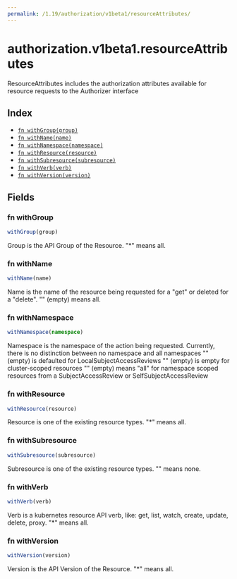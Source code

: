 ```yaml
---
permalink: /1.19/authorization/v1beta1/resourceAttributes/
---
```


# authorization.v1beta1.resourceAttributes

ResourceAttributes includes the authorization attributes available for resource requests to the Authorizer interface

## Index

* [`fn withGroup(group)`](#fn-withgroup)
* [`fn withName(name)`](#fn-withname)
* [`fn withNamespace(namespace)`](#fn-withnamespace)
* [`fn withResource(resource)`](#fn-withresource)
* [`fn withSubresource(subresource)`](#fn-withsubresource)
* [`fn withVerb(verb)`](#fn-withverb)
* [`fn withVersion(version)`](#fn-withversion)

## Fields

### fn withGroup

```ts
withGroup(group)
```

Group is the API Group of the Resource.  "*" means all.

### fn withName

```ts
withName(name)
```

Name is the name of the resource being requested for a "get" or deleted for a "delete". "" (empty) means all.

### fn withNamespace

```ts
withNamespace(namespace)
```

Namespace is the namespace of the action being requested.  Currently, there is no distinction between no namespace and all namespaces "" (empty) is defaulted for LocalSubjectAccessReviews "" (empty) is empty for cluster-scoped resources "" (empty) means "all" for namespace scoped resources from a SubjectAccessReview or SelfSubjectAccessReview

### fn withResource

```ts
withResource(resource)
```

Resource is one of the existing resource types.  "*" means all.

### fn withSubresource

```ts
withSubresource(subresource)
```

Subresource is one of the existing resource types.  "" means none.

### fn withVerb

```ts
withVerb(verb)
```

Verb is a kubernetes resource API verb, like: get, list, watch, create, update, delete, proxy.  "*" means all.

### fn withVersion

```ts
withVersion(version)
```

Version is the API Version of the Resource.  "*" means all.